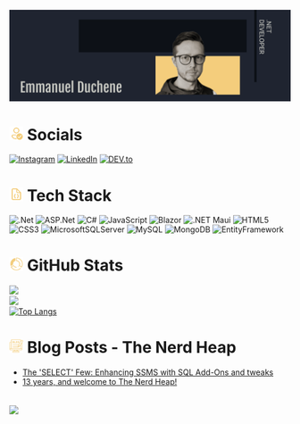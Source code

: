 ![MasterHead](./github_banner(1).png)

# <img src="./icons8-verified-account-96.png" alt="Socials" width="25"/> Socials
[![Instagram](https://img.shields.io/badge/Instagram-fe0a65?style=for-the-badge&logo=instagram&logoColor=white)](https://instagram.com/dotnet_emmanuel) [![LinkedIn](https://img.shields.io/badge/LinkedIn-1781ba?style=for-the-badge&logo=linkedin&logoColor=white)](https://linkedin.com/in/emmanuel-duchene) [![DEV.to](https://img.shields.io/badge/dev.to-0A0A0A?style=for-the-badge&logo=devdotto&logoColor=white)](https://dev.to/dotnet_emmanuel)

# <img src="./icons8-code-file-96.png" alt="Tech Stack" width="25"/> Tech Stack
![.Net](https://img.shields.io/badge/.Net-682a7b?style=for-the-badge&logo=.net&logoColor=white) ![ASP.Net](https://img.shields.io/badge/ASP.NET-682a7b?style=for-the-badge&logoColor=white) ![C#](https://img.shields.io/badge/C%23-68217a?style=for-the-badge&logo=c-sharp&logoColor=white) ![JavaScript](https://img.shields.io/badge/JavaScript-F7DF1E?style=for-the-badge&logo=javascript&logoColor=white) ![Blazor](https://img.shields.io/badge/Blazor-512BD4.svg?&style=for-the-badge&logo=Blazor&logoColor=white) ![.NET Maui](https://img.shields.io/badge/Maui-512dd4?style=for-the-badge&logo=.net&logoColor=White) ![HTML5](https://img.shields.io/badge/HTML-e34c26?style=for-the-badge&logo=html5&logoColor=white) ![CSS3](https://img.shields.io/badge/CSS-264de4?&style=for-the-badge&logo=css3&logoColor=white) ![MicrosoftSQLServer](https://img.shields.io/badge/Microsoft_SQL_Server-c02525?style=for-the-badge&logo=microsoft-sql-server&logoColor=white) ![MySQL](https://img.shields.io/badge/mysql-3765af.svg?style=for-the-badge&logo=mysql&logoColor=white) ![MongoDB](https://img.shields.io/badge/MongoDB-001e2b.svg?style=for-the-badge&logo=mongodb&logoColor=White) ![EntityFramework](https://img.shields.io/badge/EntityFramework-5C2D91?style=for-the-badge&logo=EntityFramework&logoColor=white)

# <img src="./icons8-statistics-64.png" alt="GitHub Stats" width="25"/> GitHub Stats
![](https://github-readme-stats.vercel.app/api?username=dotnetemmanuel&theme=ayu-mirage&hide_border=true&include_all_commits=false&count_private=false)<br/>
![](https://github-readme-streak-stats.herokuapp.com/?user=dotnetemmanuel&theme=ayu-mirage&hide_border=true)<br/>
[![Top Langs](https://github-readme-stats.vercel.app/api/top-langs/?username=dotnetemmanuel&theme=ayu-mirage&hide_border=true&include_all_commits=true&count_private=false&layout=compact&size_weight=0&count_weight=1)](https://github.com/ditnetemmanuel/github-readme-stats)

# <img src="./icons8-blog-64.png" alt="Blog Posts" width="25"/> Blog Posts - The Nerd Heap
<!-- BLOG-POST-LIST:START -->
- [The &#39;SELECT&#39; Few: Enhancing SSMS with SQL Add-Ons and tweaks](https://dev.to/dotnet_emmanuel/the-select-few-enhancing-ssms-with-sql-add-ons-and-tweaks-n4k)
- [13 years, and welcome to The Nerd Heap!](https://dev.to/dotnet_emmanuel/13-years-and-welcome-to-the-nerd-heap-1b1l)
<!-- BLOG-POST-LIST:END -->

![](https://komarev.com/ghpvc/?username=dotnetemmanuel&color=F3CD7C&style=for-the-badge)
---

